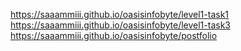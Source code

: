https://saaammiii.github.io/oasisinfobyte/level1-task1
https://saaammiii.github.io/oasisinfobyte/level1-task3
https://saaammiii.github.io/oasisinfobyte/postfolio
